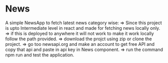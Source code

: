 # News
A simple NewsApp to fetch latest news category wise:
=> Since this project is upto Intermediate level in react and made for fetching news locally only.
=> if this is deployed to anywhere it will not work to make it work locally follow the path provided.
      => download the projct using zip or clone the project.
      => go too newsapi.org and make an account to get free API and copy that api and paste in api key in News component.
      => run the command npm run and test the application.
